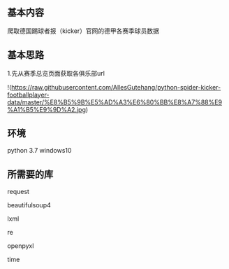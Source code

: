 ## 基本内容

爬取德国踢球者报（kicker）官网的德甲各赛季球员数据

## 基本思路
1.先从赛季总览页面获取各俱乐部url

!(https://raw.githubusercontent.com/AllesGutehang/python-spider-kicker-footballplayer-data/master/%E8%B5%9B%E5%AD%A3%E6%80%BB%E8%A7%88%E9%A1%B5%E9%9D%A2.jpg)
## 环境
python 3.7  windows10

## 所需要的库
request

beautifulsoup4

lxml

re

openpyxl

time

